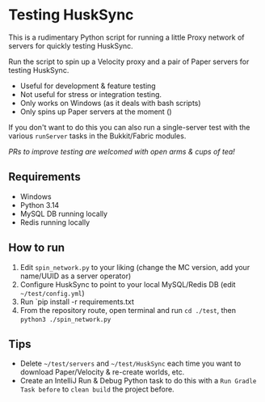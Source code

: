 # Testing HuskSync
This is a rudimentary Python script for running a little Proxy network of servers for quickly testing HuskSync.

Run the script to spin up a Velocity proxy and a pair of Paper servers for testing HuskSync.

* Useful for development & feature testing
* Not useful for stress or integration testing.
* Only works on Windows (as it deals with bash scripts)
* Only spins up Paper servers at the moment ()

If you don't want to do this you can also run a single-server test with the various `runServer` tasks in the Bukkit/Fabric modules. 

_PRs to improve testing are welcomed with open arms & cups of tea!_

## Requirements
* Windows
* Python 3.14
* MySQL DB running locally
* Redis running locally

## How to run
1. Edit `spin_network.py` to your liking (change the MC version, add your name/UUID as a server operator)
2. Configure HuskSync to point to your local MySQL/Redis DB (edit `~/test/config.yml`)
3. Run `pip install -r requirements.txt
4. From the repository route, open terminal and run `cd ./test`, then `python3 ./spin_network.py`

## Tips
* Delete `~/test/servers` and `~/test/HuskSync` each time you want to download Paper/Velocity & re-create worlds, etc.
* Create an IntelliJ Run & Debug Python task to do this with a `Run Gradle Task before` to `clean build` the project before.